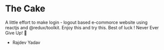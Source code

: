 # The Cake

A little effort to make login - logout based e-commorce website using reactjs and @redux/toolkit.
Enjoy this and try this.
Best of luck !
Never Ever Give Up! 👊
  - Rajdev Yadav
